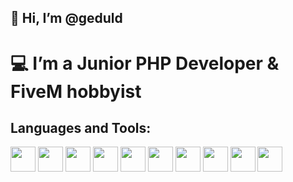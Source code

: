 <h2>👋 Hi, I’m @geduld </h2>

<h1> 💻 I’m a Junior PHP Developer & FiveM hobbyist </h1>

<h2> Languages and Tools: </h2>
<p>
<img src="https://cdn.jsdelivr.net/gh/devicons/devicon/icons/html5/html5-original.svg" width="40" height="40" style="max-width: 100%;">        
<img src="https://cdn.jsdelivr.net/gh/devicons/devicon/icons/css3/css3-original.svg" width="40" height="40" style="max-width: 100%;">
<img src="https://cdn.jsdelivr.net/gh/devicons/devicon/icons/tailwindcss/tailwindcss-original-wordmark.svg" width="40" height="40" style="max-width: 100%;">
<img src="https://cdn.jsdelivr.net/gh/devicons/devicon/icons/javascript/javascript-original.svg" width="40" height="40" style="max-width: 100%;">
<img src="https://cdn.jsdelivr.net/gh/devicons/devicon/icons/jquery/jquery-original-wordmark.svg" width="40" height="40" style="max-width: 100%;">
<img src="https://cdn.jsdelivr.net/gh/devicons/devicon/icons/lua/lua-original-wordmark.svg" width="40" height="40" style="max-width: 100%;">
<img src="https://cdn.jsdelivr.net/gh/devicons/devicon/icons/php/php-plain.svg" width="40" height="40" style="max-width: 100%;">
<img src="https://cdn.jsdelivr.net/gh/devicons/devicon/icons/mysql/mysql-original.svg" width="40" height="40" style="max-width: 100%;">
<img src="https://cdn.jsdelivr.net/gh/devicons/devicon/icons/laravel/laravel-plain.svg" width="40" height="40" style="max-width: 100%;">
<img src="https://cdn.jsdelivr.net/gh/devicons/devicon/icons/git/git-original.svg" width="40" height="40" style="max-width: 100%;">
</p>

   
          
            
          
          


